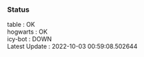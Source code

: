 ### Status


table : OK  
hogwarts : OK  
icy-bot : DOWN  
Latest Update : 2022-10-03 00:59:08.502644
